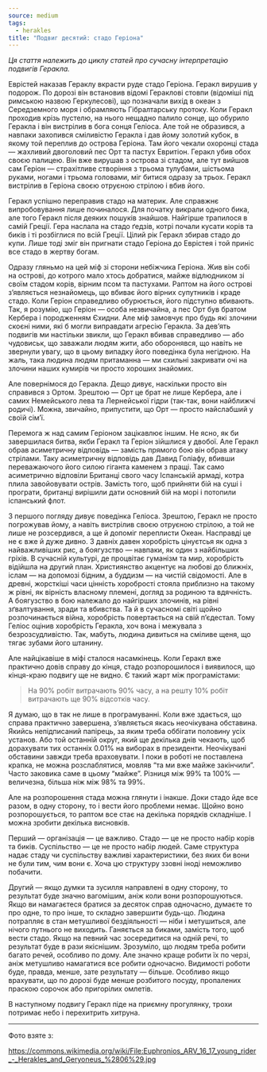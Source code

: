 ```yaml
---
source: medium
tags:
  - herakles
title: "Подвиг десятий: стадо Геріона"
---
```


_Ця стаття належить до циклу статей про сучасну інтерпретацію подвигів Геракла._

Еврістей наказав Гераклу вкрасти руде стадо Геріона. 
Геракл вирушив у подорож. 
По дорозі він встановив відомі Гераклові стовпи (відоміші під римською назвою Геркулесові), що позначали вихід в океан з Середземного моря і обрамляють Гібралтарську протоку. 
Коли Геракл проходив крізь пустелю, на нього нещадно палило сонце, що обурило Геракла і він вистрілив в бога сонця Геліоса. 
Але той не образився, а навпаки захопився сміливістю Геракла і дав йому золотий кубок, в якому той переплив до острова Геріона. 
Там його чекали охоронці стада — жахливий двоголовий пес Орт та пастух Евритіон. 
Геракл убив обох своєю палицею. 
Він вже вирушав з острова зі стадом, але тут вийшов сам Геріон — страхітливе створіння з трьома тулубами, шістьома руками, ногами і трьома головами, міг битися одразу за трьох. 
Геракл вистрілив в Геріона своєю отруєною стрілою і вбив його.

Геракл успішно переправив стадо на материк. 
Але справжнє випробовування лише починалося. 
Для початку викрали одного бика, але того Геракл після деяких пошуків знайшов. 
Найгірше трапилося в самій Греції. 
Гера наслала на стадо ґедзів, котрі почали кусати корів та биків і ті розбіглися по всій Греції. 
Цілий рік Геракл збирав стадо до купи. 
Лише тоді зміг він пригнати стадо Геріона до Еврістея і той приніс все стадо в жертву богам.

Одразу гляньмо на цей міф зі сторони небіжчика Геріона. 
Жив він собі на острові, до котрого мало хтось добратися, майже відлюдником зі своїм стадом корів, вірним псом та пастухами. 
Раптом на його острові з’являється незнайомець, що вбиває його вірних супутників і краде стадо. 
Коли Геріон справедливо обурюється, його підступно вбивають. 
Так, я розумію, що Геріон — особа незвичайна, а пес Орт був братом Кербера і породженням Єхидни. 
Але міф замовчує про будь які злочини скоєні ними, які б могли виправдати агресію Геракла. 
За дев’ять подвигів ми настільки звикли, що Геракл вбивав справедливо — або чудовиськ, що заважали людям жити, або оборонявся, що навіть не звернули увагу, що в цьому випадку його поведінка була негідною. 
На жаль, така людина людям притаманна — ми схильні закривати очі на злочини наших кумирів чи просто хороших знайомих.

Але повернімося до Геракла. 
Дещо дивує, наскільки просто він справився з Ортом. 
Зрештою — Орт це брат не лише Кербера, але і самих Немейського лева та Лернейської гідри (так-так, вони найближчі родичі). 
Можна, звичайно, припустити, що Орт — просто найслабший у своїй сім’ї.

Перемога ж над самим Геріоном зацікавлює іншим. 
Не ясно, як би завершилася битва, якби Геракл та Геріон зійшлися у двобої. 
Але Геракл обрав асиметричну відповідь — замість прямого бою він обрав атаку стрілами. 
Таку асиметричну відповідь дав Давид Голіафу, вбивши переважаючого його силою гіганта каменем з пращі. 
Так само асиметрично відповіли Британці свого часу Іспанській армаді, котра плила завойовувати острів. 
Замість того, щоб прийняти бій на суші і програти, британці вирішили дати основний бій на морі і потопили іспанський флот.

З першого погляду дивує поведінка Геліоса. 
Зрештою, Геракл не просто погрожував йому, а навіть вистрілив своєю отруєною стрілою, а той не лише не розсердився, а ще й допоміг переплисти Океан. 
Насправді це не є вже й дуже дивно. 
З давніх давен хоробрість цінуєтсья як одна з найважливіших рис, а боягузство — навпаки, як один з найбільших гріхів. 
В сучасній культурі, де процвітає гуманізм та мир, хоробрість відійшла на другий план. 
Християнство акцентує на любові до ближніх, іслам — на допомозі бідним, а буддизм — на чистій свідомості. 
Але в древні, жорсткіші часи цінність хоробрості стояла приблизно на такому ж рівні, як вірність власному племені, догляд за родиною та вдячність. 
А боягузство в бою належало до найгірших злочинів, на рівні зґвалтування, зради та вбивства. 
Та й в сучасномі світі щойно розпочинається війна, хоробрість повертається на свій п’єдестал. 
Тому Геліос оцінив хоробрість Геракла, хоч вона і межувала з безрозсудливістю. 
Так, мабуть, людина дивиться на сміливе щеня, що тягає зубами його штанину.

Але найцікавіше в міфі сталося насамкінець. 
Коли Геракл вже практично довів справу до кінця, стадо розпорошилося і виявилося, що кінця-краю подвигу ще не видно. 
Є такий жарт між програмістами:

> На 90% робіт витрачають 90% часу, а на решту 10% робіт витрачають ще 90% відсотків часу.

Я думаю, що в так не лише в програмуванні. 
Коли вже здається, що справа практично завершена, з’являється якась неочікувана обставина. 
Якийсь непідписаний папірець, за яким треба оббігати половину усіх установ. 
Або той останній округ, який ще декілька днів чекають, щоб дорахувати тих останніх 0.01% на виборах в президенти. 
Неочікувані обставини завжди треба враховувати. 
І поки в роботі не поставлена крапка, не можна розслаблятися, мовляв “та ми вже майже закінчили”. 
Часто заковика саме в цьому “майже”. 
Різниця між 99% та 100% — величезна, більша ніж між 98% та 99%.

Але на розпорошення стада можна глянути і інакше. 
Доки стадо йде все разом, в одну сторону, то і вести його проблеми немає. 
Щойно воно розпорошується, то раптом все стає на декілька порядків складніше. 
І можна зробити декілька висновків.

Перший — організація — це важливо. 
Стадо — це не просто набір корів та биків. 
Суспільство — це не просто набір людей. 
Саме структура надає стаду чи суспільству важливі характеристики, без яких би вони не були тим, чим вони є. 
Хоча цю структуру ззовні іноді неможливо побачити.

Другий — якщо думки та зусилля направлені в одну сторону, то результат буде значно вагомішим, аніж коли вони розпорошуються. 
Якщо ви намагаєтеся братися за десяток справ одночасно, думаєте то про одне, то про інше, то складно завершити будь-що. 
Людина потрапляє в стан метушливої бездіяльності — ніби і метушиться, але нічого путнього не виходить. 
Ганяється за биками, замість того, щоб вести стадо. 
Якщо на певний час зосередитися на одній речі, то результат буде в рази якіснішим. 
Зрозуміло, що людям треба робити багато речей, особливо по дому. 
Але значно краще робити їх по черзі, аніж метушливо намагатися все робити одночасно. 
Видимості роботи буде, правда, менше, зате результату — більше. 
Особливо якщо врахувати, що по дорозі буде менше розбитого посуду, пропалених праскою сорочок або пригорілих омлетів.

В наступному подвигу Геракл піде на приємну прогулянку, трохи потримає небо і перехитрить хитруна.

---

Фото взяте з:

https://commons.wikimedia.org/wiki/File:Euphronios_ARV_16_17_young_rider_-_Herakles_and_Geryoneus_%2806%29.jpg